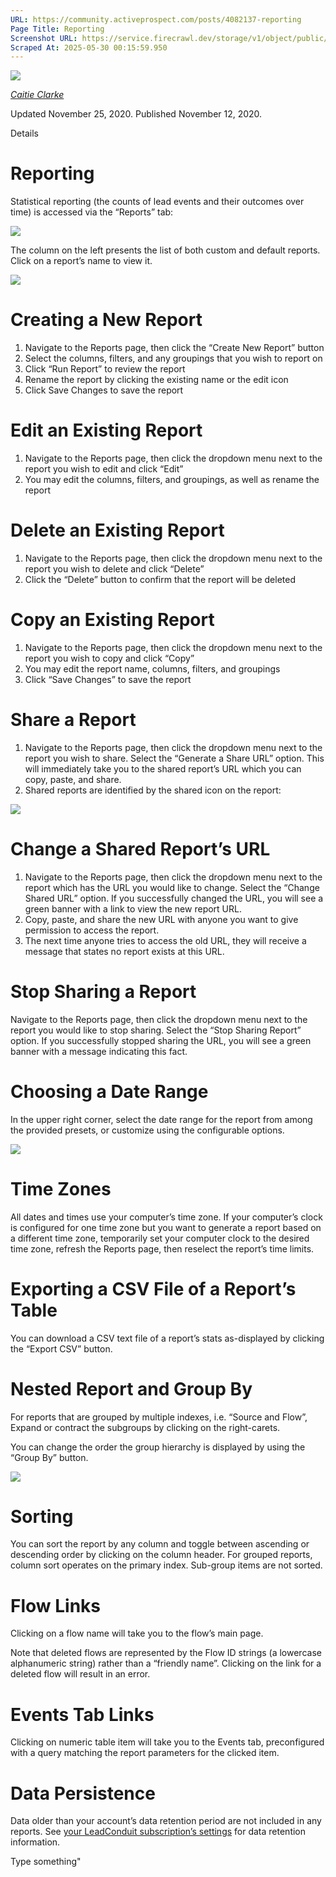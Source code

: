 ```yaml
---
URL: https://community.activeprospect.com/posts/4082137-reporting
Page Title: Reporting
Screenshot URL: https://service.firecrawl.dev/storage/v1/object/public/media/screenshot-8904e246-598f-4d77-b416-433f67a9f748.png
Scraped At: 2025-05-30 00:15:59.950
---
```


[![](https://content2.bloomfire.com/avatars/users/1316948/thumb/thumbnail.png?f=1606147181&Expires=1748567752&Signature=PxYYkph4QSnYszReL38LPd679Jq8Ty5tH7QdOK6mc5A1OnxTDwYOgy~MImHpTkNN9MTR0pqxL5U5dfzwPsFKMMfKsmOkEZN4CIb1QxjTTGTcE-BvzZqcAbtMC5FDRk9LKgWiXXtoqgVq5tIPseDmlz3YqCMcOs1anTjSsxlQX1PPii8EpF-oUwzJQUJhmcFJ8s~tv3Z3J6u2y~yZTw0uGQU8IUuNhqxaqn7k4PuCSk84lfxFrOAzFvQxn0bcMGJIWu06KQMG~ap7zMSB7Tue21kxoxHnYFv~g3VnZVyOcUwKZzON~f86o4y2V8DoSUaP-cIzZqG7HZ7Ahv-AZyr9Eg__&Key-Pair-Id=APKAIDFCFZ2UHE5LPIUA)](https://community.activeprospect.com/memberships/7557576-caitie-clarke)

[_Caitie Clarke_](https://community.activeprospect.com/memberships/7557576-caitie-clarke)

Updated November 25, 2020. Published November 12, 2020.

Details

# Reporting

Statistical reporting (the counts of lead events and their outcomes over time) is accessed via the “Reports” tab:

![](https://content1.bloomfire.com/thumbnails/contents/002/339/739/original.png?f=1605194026&Expires=1748567752&Signature=Vj3I0DRtSeK6ExxuYZzsW0mLl8dFK-JkxLwdpbEtociLtOSCC2HnavfnejaGrYDEQlTFJLgQl~nk5Voc4RHmo1F21Or10jFP6BDOJVISPeeKoLzMdAN4OCdUssx27EElD1B1gSfBf4VJGbcjXUjDdq0~La0Hl0bLRcvqFZwmSaxBNRKHR3igJJ0zWDD5UzuzeF5ES-MikevO9J-QgoGjCe18FiD8WszxAH~CIRD9eBFLA5WwR5iCis-q-J0u-sjv3v7y1vDFbNeG9m0TrJjagVRvxYr6BncnQi~O8os~s5JXGq5QucQsFJuWNGzOd4WuJBJ85A8IjGwmiW5WrKojtw__&Key-Pair-Id=APKAIDFCFZ2UHE5LPIUA)

The column on the left presents the list of both custom and default reports. Click on a report’s name to view it.

![](https://content2.bloomfire.com/thumbnails/contents/002/339/740/original.png?f=1605194056&Expires=1748567752&Signature=k0WY5gn3BLHEkYTnNLv3ZHPCqu1a4mx-pd2Vc1IGG1nv0QrAwIWm9Vw1fmIJoirOvY8G663iWRXmBhTyAcFGNALGI7ukeeStuFFXEaxEhLHZI9OsdTSZuj29G2O~hRr2MX~wprsJC5dCJhKbvo4xrUDEgbSuIuAsosTZ5NODzH0Wfx83puKgMKQVft-dXq82r8cG2BbCCSEMAUAcFCcoo6UKG8LSmMADCUwM2XAq3pZg9LQun--oaggxvAPp8DcWgdyFFjrGjCU-Kjqn1DSJM9l8VkFgF5DTTAJhNtkl05wRPsamrizF57QRYK4gFMRfNHAruvsN2a4IZvc~fl1cyA__&Key-Pair-Id=APKAIDFCFZ2UHE5LPIUA)

# Creating a New Report

1. Navigate to the Reports page, then click the “Create New Report” button
2. Select the columns, filters, and any groupings that you wish to report on
3. Click “Run Report” to review the report
4. Rename the report by clicking the existing name or the edit icon
5. Click Save Changes to save the report

# Edit an Existing Report

1. Navigate to the Reports page, then click the dropdown menu next to the report you wish to edit and click “Edit”
2. You may edit the columns, filters, and groupings, as well as rename the report

# Delete an Existing Report

1. Navigate to the Reports page, then click the dropdown menu next to the report you wish to delete and click “Delete”
2. Click the “Delete” button to confirm that the report will be deleted

# Copy an Existing Report

1. Navigate to the Reports page, then click the dropdown menu next to the report you wish to copy and click “Copy”
2. You may edit the report name, columns, filters, and groupings
3. Click “Save Changes” to save the report

# Share a Report

1. Navigate to the Reports page, then click the dropdown menu next to the report you wish to share. Select the “Generate a Share URL” option. This will immediately take you to the shared report’s URL which you can copy, paste, and share.
2. Shared reports are identified by the shared icon on the report:

![](https://content3.bloomfire.com/thumbnails/contents/002/339/741/original.png?f=1605194092&Expires=1748567752&Signature=qHwRDQO3L9yIpl7U5JUY6RLSciq~NSVMPx1j4OZvJqfP-83fcCImQApDW1LB4gf5Q94gHTpPrAoiiLWbgq-~WmtxkFkKhHtOmAwBADemRJVkHmNuf5D44XOO8joFvsm-~8M64qEyuGWrfhjFWMbrYZwHkpYYj~x8qMV7s4VX021adr~0zICdKCrM4Xw7CUE8ZC25dHGqGqGpvt440VpPxh2skA~dWIzyHFnXBJxr3QbawH~qPpJG2KWLbjGMFtcuyyO-v25sdq5GZu1m78pSNd3gvR1WFHR6Nuy6Rcoj3ktExtW-13wC9~u9KSdcyNVBpyf9zdm41GPwdeYklsf8bA__&Key-Pair-Id=APKAIDFCFZ2UHE5LPIUA)

# Change a Shared Report’s URL

1. Navigate to the Reports page, then click the dropdown menu next to the report which has the URL you would like to change. Select the “Change Shared URL” option. If you successfully changed the URL, you will see a green banner with a link to view the new report URL.
2. Copy, paste, and share the new URL with anyone you want to give permission to access the report.
3. The next time anyone tries to access the old URL, they will receive a message that states no report exists at this URL.

# Stop Sharing a Report

Navigate to the Reports page, then click the dropdown menu next to the report you would like to stop sharing. Select the “Stop Sharing Report” option. If you successfully stopped sharing the URL, you will see a green banner with a message indicating this fact.

# Choosing a Date Range

In the upper right corner, select the date range for the report from among the provided presets, or customize using the configurable options.

![](https://content1.bloomfire.com/thumbnails/contents/002/339/766/original.png?f=1605194133&Expires=1748567752&Signature=sM2STc~13N~WER~cOUz-uuDzO31OVjcsR31JnihXGdwYOtKC6UW6HBnfxAs6ukvbMQ1VrxPmk4lTLORW3xAn5LXAB0jVfoyPHPaVVbAaxkuzqDIPrXsVFJGCeygzDQU85jO8JaYfiPQOd9UfXtDZhle6coCmu5GeU3ztp4wKOjlc85lkca0Mk~noB9d4VbyozYYR7czvwmS6PcGXdhtYM3Tu1-ldszXna4S-wXjGSTmWGh0nUo44DkFHkIX05AXMHRC15me3BazmJs33ZN5NbtMV6XGKhupCLAnY3THdqz3bb9EIamduLQIs-mTESmjIDIITyJA~PtmxoXe2c2HPLQ__&Key-Pair-Id=APKAIDFCFZ2UHE5LPIUA)

# Time Zones

All dates and times use your computer’s time zone. If your computer’s clock is configured for one time zone but you want to generate a report based on a different time zone, temporarily set your computer clock to the desired time zone, refresh the Reports page, then reselect the report’s time limits.

# Exporting a CSV File of a Report’s Table

You can download a CSV text file of a report’s stats as-displayed by clicking the “Export CSV” button.

# Nested Report and Group By

For reports that are grouped by multiple indexes, i.e. “Source and Flow”, Expand or contract the subgroups by clicking on the right-carets.

You can change the order the group hierarchy is displayed by using the “Group By” button.

![](https://content3.bloomfire.com/thumbnails/contents/002/339/783/original.png?f=1605194207&Expires=1748567753&Signature=Gtl0a8vaD9n2uB7AAPPIY9vFTpuVQjoLPJO9AJUrWEtjN9l9SGY~D43WT7N1Pt1G7osjhQMnzThTFIPlMmvF~F3n9tbLEfUGwwX9MYuJ6Gl3fpsqhsL7qrejDaq2v~OXvcXUrYv04dD3bnmsLuSg~ePH8Ym1pAzFN6sHZa9cMx7F~ODuqyn1-O3VAJ1KOByPHPVs-hFFV70jArp3oG2KHwskHbqqwNw60D0MgXnJKPFN9TgSD8TNdxJp74Xx9SiusmtLY0JcOt5S8kWT6pIeL-DmuVPTjVOj7YM5N0cweeliuiC9CIRtxLHofk7d2ml0~WvAZxRjMhNN8~bNvKKZEw__&Key-Pair-Id=APKAIDFCFZ2UHE5LPIUA)

# Sorting

You can sort the report by any column and toggle between ascending or descending order by clicking on the column header. For grouped reports, column sort operates on the primary index. Sub-group items are not sorted.

# Flow Links

Clicking on a flow name will take you to the flow’s main page.

Note that deleted flows are represented by the Flow ID strings (a lowercase alphanumeric string) rather than a “friendly name”. Clicking on the link for a deleted flow will result in an error.

# Events Tab Links

Clicking on numeric table item will take you to the Events tab, preconfigured with a query matching the report parameters for the clicked item.

# Data Persistence

Data older than your account’s data retention period are not included in any reports. See [your LeadConduit subscription’s settings](https://next.leadconduit.com/settings) for data retention information.

Type something"

